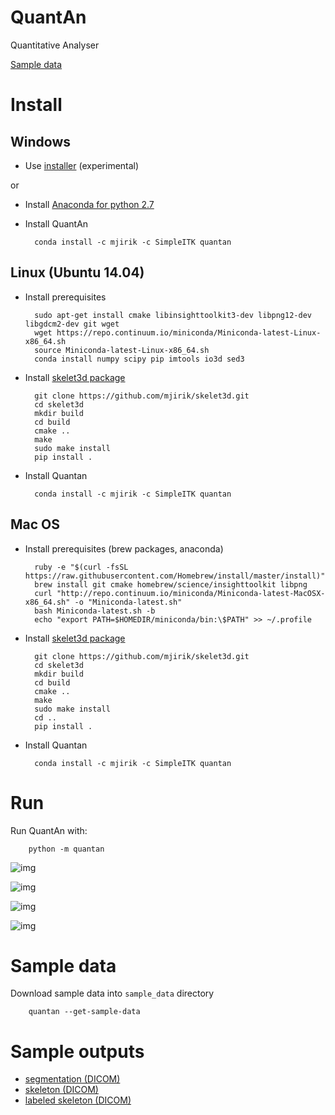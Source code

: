# QuantAn
Quantitative Analyser

[Sample data](http://147.228.240.61/queetech/sample-data/biodur_sample.zip)

# Install

## Windows 
 
* Use [installer](http://147.228.240.61/queetech/install/setup_quantan.exe)
  (experimental)

or

* Install [Anaconda for python 2.7](https://www.continuum.io/downloads) 
* Install QuantAn

        conda install -c mjirik -c SimpleITK quantan



## Linux (Ubuntu 14.04)

* Install prerequisites

        sudo apt-get install cmake libinsighttoolkit3-dev libpng12-dev libgdcm2-dev git wget
        wget https://repo.continuum.io/miniconda/Miniconda-latest-Linux-x86_64.sh
        source Miniconda-latest-Linux-x86_64.sh
        conda install numpy scipy pip imtools io3d sed3
        
* Install [skelet3d package](https://github.com/mjirik/skelet3d)

        git clone https://github.com/mjirik/skelet3d.git
        cd skelet3d
        mkdir build
        cd build 
        cmake ..
        make 
        sudo make install
        pip install .

* Install Quantan

        conda install -c mjirik -c SimpleITK quantan

    
## Mac OS   

* Install prerequisites (brew packages, anaconda)

        ruby -e "$(curl -fsSL https://raw.githubusercontent.com/Homebrew/install/master/install)"
        brew install git cmake homebrew/science/insighttoolkit libpng
        curl "http://repo.continuum.io/miniconda/Miniconda-latest-MacOSX-x86_64.sh" -o "Miniconda-latest.sh"
        bash Miniconda-latest.sh -b
        echo "export PATH=$HOMEDIR/miniconda/bin:\$PATH" >> ~/.profile
        
        
* Install [skelet3d package](https://github.com/mjirik/skelet3d)

        git clone https://github.com/mjirik/skelet3d.git
        cd skelet3d
        mkdir build
        cd build 
        cmake ..
        make 
        sudo make install
        cd ..
        pip install .

* Install Quantan

        conda install -c mjirik -c SimpleITK quantan
# Run 

Run QuantAn with:

        python -m quantan

![img](http://147.228.240.61/queetech/www/quantan01.png)

![img](http://147.228.240.61/queetech/www/quantan03.png)

![img](http://147.228.240.61/queetech/www/quantan08.png)

![img](http://147.228.240.61/queetech/www/quantan10.png)

# Sample data

Download sample data into `sample_data` directory

        quantan --get-sample-data

# Sample outputs

* [segmentation (DICOM)](http://147.228.240.61/queetech/www/segmentation.dcm)
* [skeleton (DICOM)](http://147.228.240.61/queetech/www/skeleton.dcm)
* [labeled skeleton (DICOM)](http://147.228.240.61/queetech/www/labeled_skeleton.dcm)
